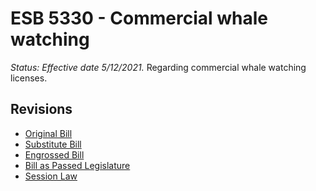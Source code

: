 # ESB 5330 - Commercial whale watching
*Status: Effective date 5/12/2021.*
Regarding commercial whale watching licenses.

## Revisions
* [Original Bill](1/)
* [Substitute Bill](S/)
* [Engrossed Bill](1/)
* [Bill as Passed Legislature](1/)
* [Session Law](1/)